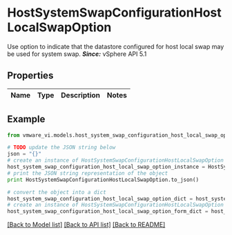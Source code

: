 # HostSystemSwapConfigurationHostLocalSwapOption

Use option to indicate that the datastore configured for host local swap may be used for system swap.  ***Since:*** vSphere API 5.1 

## Properties
Name | Type | Description | Notes
------------ | ------------- | ------------- | -------------

## Example

```python
from vmware_vi.models.host_system_swap_configuration_host_local_swap_option import HostSystemSwapConfigurationHostLocalSwapOption

# TODO update the JSON string below
json = "{}"
# create an instance of HostSystemSwapConfigurationHostLocalSwapOption from a JSON string
host_system_swap_configuration_host_local_swap_option_instance = HostSystemSwapConfigurationHostLocalSwapOption.from_json(json)
# print the JSON string representation of the object
print HostSystemSwapConfigurationHostLocalSwapOption.to_json()

# convert the object into a dict
host_system_swap_configuration_host_local_swap_option_dict = host_system_swap_configuration_host_local_swap_option_instance.to_dict()
# create an instance of HostSystemSwapConfigurationHostLocalSwapOption from a dict
host_system_swap_configuration_host_local_swap_option_form_dict = host_system_swap_configuration_host_local_swap_option.from_dict(host_system_swap_configuration_host_local_swap_option_dict)
```
[[Back to Model list]](../README.md#documentation-for-models) [[Back to API list]](../README.md#documentation-for-api-endpoints) [[Back to README]](../README.md)


